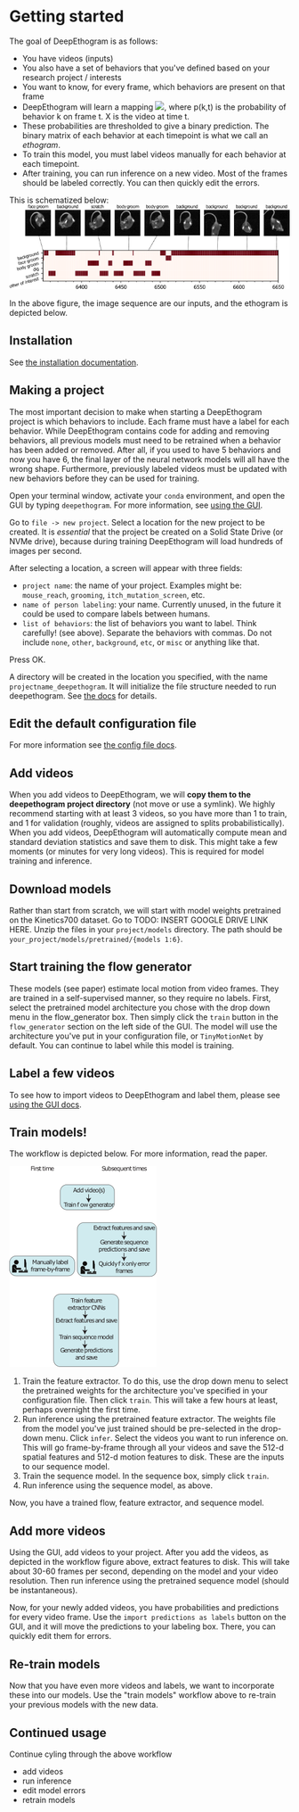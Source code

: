 # Getting started

The goal of DeepEthogram is as follows: 
* You have videos (inputs)
* You also have a set of behaviors that you've defined based on your research project / interests
* You want to know, for every frame, which behaviors are present on that frame
* DeepEthogram will learn a mapping <img src="https://render.githubusercontent.com/render/math?math=p(k, t) \cong f(X_t)">, where
p(k,t) is the probability of behavior k on frame t. X is the video at time t. 
* These probabilities are thresholded to give a binary prediction. The binary matrix of each behavior at each timepoint is what we call an *ethogram*. 
* To train this model, you must label videos manually for each behavior at each timepoint. 
* After training, you can run inference on a new video. Most of the frames should be labeled correctly. You can then quickly edit the errors.

This is schematized below: 
![DeepEthogram figure 1](images/ethogram_schematic.png)

In the above figure, the image sequence are our inputs, and the ethogram is depicted below. 

## Installation
See [the installation documentation](installation.md). 

## Making a project
The most important decision to make when starting a DeepEthogram project is which behaviors to include. Each frame must have a label 
for each behavior. While DeepEthogram contains code for adding and removing behaviors, all previous models must need to be 
retrained when a behavior has been added or removed. After all, if you used to have 5 behaviors and now you have 6, 
the final layer of the neural network models will all have the wrong shape. Furthermore, previously labeled videos must be 
updated with new behaviors before they can be used for training. 

Open your terminal window, activate your `conda` environment, and open the GUI by typing `deepethogram`. For more information, see 
[using the GUI](using_gui.md). 

Go to `file -> new project`. Select a location for the new project to be created. It is *essential* that the project
be created on a Solid State Drive (or NVMe drive), because during training DeepEthogram will load hundreds of images per second. 

After selecting a location, a screen will appear with three fields: 
* `project name`: the name of your project. Examples might be: `mouse_reach`, `grooming`, `itch_mutation_screen`, etc.
* `name of person labeling`: your name. Currently unused, in the future it could be used to compare labels between humans. 
* `list of behaviors`: the list of behaviors you want to label. Think carefully! (see above). Separate the behaviors with commas. 
Do not include `none`, `other`, `background`, `etc`, or `misc` or anything like that. 

Press OK. 

A directory will be created in the location you specified, with the name `projectname_deepethogram`. It will initialize the 
file structure needed to run deepethogram. See [the docs](file_structure.md) for details. 

## Edit the default configuration file
For more information see [the config file docs](using_config_files.md). 

## Add videos
When you add videos to DeepEthogram, we will **copy them to the deepethogram project directory** (not move or use a symlink). We highly 
recommend starting with at least 3 videos, so you have more than 1 to train, and 1 for validation (roughly, videos are assigned to splits
probabilistically). When you add videos, DeepEthogram will automatically compute mean and standard deviation statistics
and save them to disk. This might take a few moments (or minutes for very long videos). This is required for model training
and inference. 

## Download models
Rather than start from scratch, we will start with model weights pretrained on the Kinetics700 dataset. Go to 
TODO: INSERT GOOGLE DRIVE LINK HERE. Unzip the files in your `project/models` directory. The path should be 
`your_project/models/pretrained/{models 1:6}`. 

## Start training the flow generator
These models (see paper) estimate local motion from video frames. They are trained in a self-supervised manner, so they
require no labels. First, select the pretrained model architecture you chose with the drop down menu in the flow_generator box. 
Then simply click the `train` button in the `flow_generator` section on the left
side of the GUI. The model will use the architecture you've put in your configuration file, or `TinyMotionNet` by default. 
You can continue to label while this model is training. 

## Label a few videos
To see how to import videos to DeepEthogram and label them, please see [using the GUI docs](using_gui.md).

## Train models!
The workflow is depicted below. For more information, read the paper. 

![DeepEthogram workflow](images/workflow.png)

1. Train the feature extractor. To do this, use the drop down menu to select the pretrained weights for the architecture
you've specified in your configuration file. Then click `train`. This will take a few hours at least, perhaps overnight 
the first time.
2. Run inference using the pretrained feature extractor. The weights file from the model you've just trained should be
pre-selected in the drop-down menu. Click `infer`. Select the videos you want to run inference on. This will go frame-by-frame
through all your videos and save the 512-d spatial features and 512-d motion features to disk. These are the inputs to our 
sequence model. 
3. Train the sequence model. In the sequence box, simply click `train`. 
4. Run inference using the sequence model, as above. 

Now, you have a trained flow, feature extractor, and sequence model. 

## Add more videos
Using the GUI, add videos to your project. After you add the videos, as depicted in the workflow figure above, 
extract features to disk. This will take about 30-60 frames per second, depending on the model and your video resolution. 
Then run inference using the pretrained sequence model (should be instantaneous).

Now, for your newly added videos, you have probabilities and predictions for every video frame. Use the `import predictions as labels`
button on the GUI, and it will move the predictions to your labeling box. There, you can quickly edit them for errors.

## Re-train models
Now that you have even more videos and labels, we want to incorporate these into our models. Use the "train models" workflow above
to re-train your previous models with the new data.

## Continued usage
Continue cyling through the above workflow
* add videos
* run inference
* edit model errors
* retrain models  